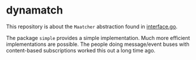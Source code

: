 # dynamatch

This repository is about the `Maatcher` abstraction found in [interface.go](interface.go).

The package `simple` provides a simple implementation.
Much more efficient implementations are possible.
The people doing message/event buses with content-based subscriptions worked this out a long time ago.
